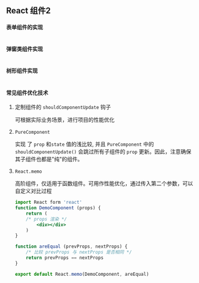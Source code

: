 ## React 组件2



#### 表单组件的实现

```

```

#### 弹窗类组件实现

```

```

#### 树形组件实现

```

```

#### 常见组件优化技术

1. 定制组件的 `shouldComponentUpdate` 钩子

    可根据实际业务场景，进行项目的性能优化

2. `PureComponent`

    实现 了 `prop` 和`state` 值的浅比较, 并且 `PureComponent` 中的 `shouldComponentUpdate()` 会跳过所有子组件的 `prop` 更新。因此，注意确保其子组件也都是"纯"的组件。

3. `React.memo`

    高阶组件，仅适用于函数组件。可用作性能优化，通过传入第二个参数，可以自定义对比过程

    ```jsx
    import React form 'react'
    function DemoComponent (props) {
        return (
        /* props 渲染 */    
        	<div></div>
        )
    }
    
    function areEqual (prevProps, nextProps) {
        /* 比较 prevProps 与 nextProps 是否相同 */
        return prevProps == nextProps
    }
    
    export default React.memo(DemoComponent, areEqual)
    ```

    

